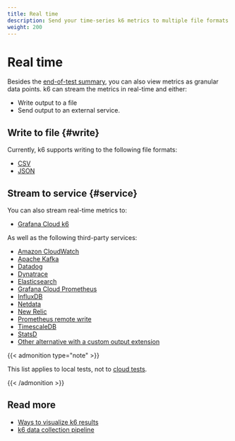 ```yaml
---
title: Real time
description: Send your time-series k6 metrics to multiple file formats and services
weight: 200
---
```


# Real time

Besides the [end-of-test summary](https://grafana.com/docs/k6/<K6_VERSION>/results-output/end-of-test), you can also view metrics as granular data points.
k6 can stream the metrics in real-time and either:

- Write output to a file
- Send output to an external service.

## Write to file {#write}

Currently, k6 supports writing to the following file formats:

- [CSV](https://grafana.com/docs/k6/<K6_VERSION>/results-output/real-time/csv)
- [JSON](https://grafana.com/docs/k6/<K6_VERSION>/results-output/real-time/json)

## Stream to service {#service}

You can also stream real-time metrics to:

- [Grafana Cloud k6](https://grafana.com/docs/k6/<K6_VERSION>/results-output/real-time/cloud)

As well as the following third-party services:

- [Amazon CloudWatch](https://grafana.com/docs/k6/<K6_VERSION>/results-output/real-time/amazon-cloudwatch)
- [Apache Kafka](https://grafana.com/docs/k6/<K6_VERSION>/results-output/real-time/apache-kafka)
- [Datadog](https://grafana.com/docs/k6/<K6_VERSION>/results-output/real-time/datadog)
- [Dynatrace](https://grafana.com/docs/k6/<K6_VERSION>/results-output/real-time/dynatrace)
- [Elasticsearch](https://grafana.com/docs/k6/<K6_VERSION>/results-output/real-time/elasticsearch)
- [Grafana Cloud Prometheus](https://grafana.com/docs/k6/<K6_VERSION>/results-output/real-time/grafana-cloud-prometheus)
- [InfluxDB](https://grafana.com/docs/k6/<K6_VERSION>/results-output/real-time/influxdb)
- [Netdata](https://grafana.com/docs/k6/<K6_VERSION>/results-output/real-time/netdata)
- [New Relic](https://grafana.com/docs/k6/<K6_VERSION>/results-output/real-time/new-relic)
- [Prometheus remote write](https://grafana.com/docs/k6/<K6_VERSION>/results-output/real-time/prometheus-remote-write)
- [TimescaleDB](https://grafana.com/docs/k6/<K6_VERSION>/results-output/real-time/timescaledb)
- [StatsD](https://grafana.com/docs/k6/<K6_VERSION>/results-output/real-time/statsd)
- [Other alternative with a custom output extension](https://grafana.com/docs/k6/<K6_VERSION>/extensions/create/output-extensions)

{{< admonition type="note" >}}

This list applies to local tests, not to [cloud tests](https://grafana.com/docs/grafana-cloud/k6/).

{{< /admonition >}}

## Read more

- [Ways to visualize k6 results](https://k6.io/blog/ways-to-visualize-k6-results/)
- [k6 data collection pipeline](https://grafana.com/blog/2023/08/10/understanding-grafana-k6-a-simple-guide-to-the-load-testing-tool/)
